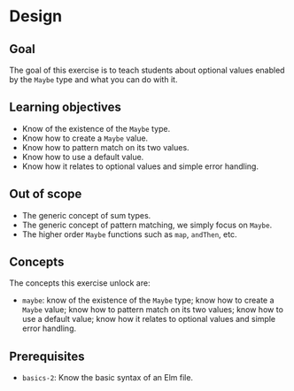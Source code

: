 # Design

## Goal

The goal of this exercise is to teach students about optional values enabled by the `Maybe` type and what you can do with it.

## Learning objectives

- Know of the existence of the `Maybe` type.
- Know how to create a `Maybe` value.
- Know how to pattern match on its two values.
- Know how to use a default value.
- Know how it relates to optional values and simple error handling.

## Out of scope

- The generic concept of sum types.
- The generic concept of pattern matching, we simply focus on `Maybe`.
- The higher order `Maybe` functions such as `map`, `andThen`, etc.

## Concepts

The concepts this exercise unlock are:

- `maybe`: know of the existence of the `Maybe` type; know how to create a `Maybe` value; know how to pattern match on its two values; know how to use a default value; know how it relates to optional values and simple error handling.

## Prerequisites

- `basics-2`: Know the basic syntax of an Elm file.
